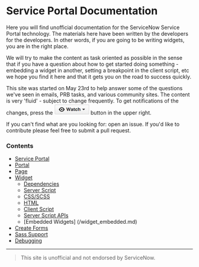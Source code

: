 # Service Portal Documentation
Here you will find unofficial documentation for the ServiceNow Service Portal technology.   The materials here have been written by the developers for the developers.  In other words, if you are going to be writing widgets, you are in the right place.

We will try to make the content as task oriented as possible in the sense that if you have a question about how to get started doing something - embedding a widget in another, setting a breakpoint in the client script, etc we hope you find it here and that it gets you on the road to success quickly.   

This site was started on May 23rd to help answer some of the questions we've seen in emails, PRB tasks, and various community sites.   The content is very 'fluid' - subject to change frequently.   To get notifications of the changes, press the ![Image of Yaktocat](/assets/home/watch.png) button in the upper right.

If you can't find what are you looking for: open an issue. If you'd like to contribute please feel free to submit a pull request.

### Contents

+ [Service Portal](/service_portal.md)
+ [Portal](/portal.md)
+ [Page](/page.md)
+ [Widget](/widget.md)
  - [Dependencies](/widget_dependencies.md)
  - [Server Script](/widget_server_script.md)
  - [CSS/SCSS](/widget_css.md)
  - [HTML](/widget_html.md)
  - [Client Script](/widget_client_script.md)
  - [Server Script APIs](/widget_server_script_apis.md)
  - [Embedded Widgets] (/widget_embedded.md)
+ [Create Forms](/create_forms.md)
+ [Sass Support](css.md)
+ [Debugging](/debugging.md)

___

>This site is unofficial and not endorsed by ServiceNow.
